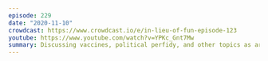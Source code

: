 ```yaml
---
episode: 229
date: "2020-11-10"
crowdcast: https://www.crowdcast.io/e/in-lieu-of-fun-episode-123
youtube: https://www.youtube.com/watch?v=YPKc_Gnt7Mw
summary: Discussing vaccines, political perfidy, and other topics as arise
---
```

